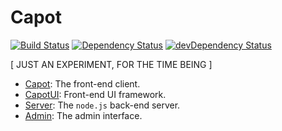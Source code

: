 # Capot

[![Build Status](https://travis-ci.org/lupomontero/capot.svg?branch=master)](https://travis-ci.org/lupomontero/capot)
[![Dependency Status](https://david-dm.org/lupomontero/capot.svg?style=flat)](https://david-dm.org/lupomontero/capot)
[![devDependency Status](https://david-dm.org/lupomontero/capot/dev-status.png)](https://david-dm.org/lupomontero/capot#info=devDependencies)

[ JUST AN EXPERIMENT, FOR THE TIME BEING ]

* [Capot](./client/): The front-end client.
* [CapotUI](./client/ui/): Front-end UI framework.
* [Server](./server/): The `node.js` back-end server.
* [Admin](./admin/): The admin interface.

